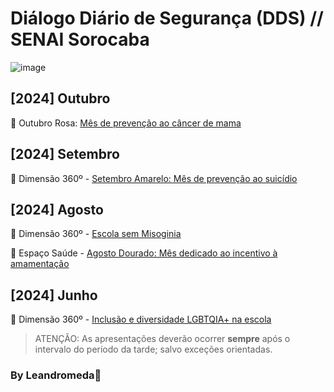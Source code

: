 # Diálogo Diário de Segurança (DDS) // SENAI Sorocaba

![image](https://github.com/user-attachments/assets/d6d12f26-7df7-4593-a7bc-1efd30784693)

## [2024] Outubro

🔗 Outubro Rosa: [Mês de prevenção ao câncer de mama](https://github.com/user-attachments/assets/28a826ad-ca15-4a6b-86aa-a143b9120e8a)

## [2024] Setembro

🔗 Dimensão 360º - [Setembro Amarelo: Mês de prevenção ao suicídio](https://we.tl/t-yLfNWTliMd)

## [2024] Agosto

🔗 Dimensão 360º - [Escola sem Misoginia](https://we.tl/t-pB0nLmVB4N)

🔗 Espaço Saúde - [Agosto Dourado: Mês dedicado ao incentivo à amamentação](https://github.com/user-attachments/assets/d3cc1b3c-7605-42a7-8814-5f9c5587aad5)

## [2024] Junho

🔗 Dimensão 360º - [Inclusão e diversidade LGBTQIA+ na escola](https://github.com/user-attachments/files/16760634/06-Campanha-mensal-Dimensao-360--JUNHO--Diversidade-na-escola---APRESENTACOES.pdf)

> ATENÇÃO: As apresentações deverão ocorrer **sempre** após o intervalo do período da tarde; salvo exceções orientadas.

### By Leandromeda🌹
